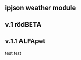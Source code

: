 ipjson weather module
-------------------
v.1 rödBETA
-------------------
v.1.1 ALFApet
-------------------
test test

